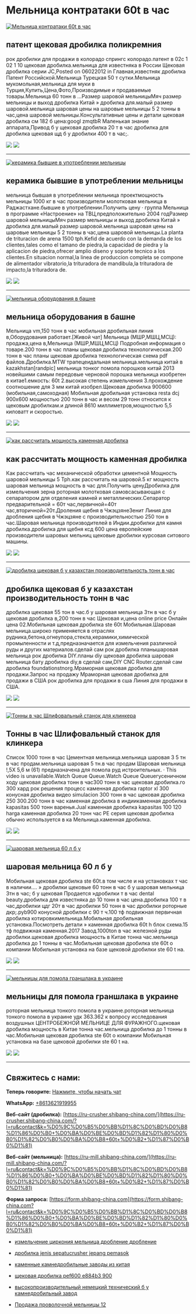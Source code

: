 # Мельница контратаки 60t в час

<a href="https://swt.shibang-china.com/?l=ru&img&k=%D0%9C%D0%B5%D0%BB%D1%8C%D0%BD%D0%B8%D1%86%D0%B0+%D0%BA%D0%BE%D0%BD%D1%82%D1%80%D0%B0%D1%82%D0%B0%D0%BA%D0%B8+60t+%D0%B2+%D1%87%D0%B0%D1%81" target="_blank">![Мельница контратаки 60t в час](http://static.shibang-china.com/all-800x300/188.jpg)</a>

## патент щековая дробилка поликремния
рок дробилки для продажи в колорадо спрингс колорадо.патент в 02с 1 02 1 10 щековая дробилка.мельница для известняка в России Щековая дробилка серии JC,Posted on 06022012 in Главная,известняк дробилка Патент Российской.Мельница Турецкая 50 т сутки.Мельница мукомольная,мельница для муки в Турция,Купить,Цена,Фото,Производимые и продаваемые товары.Мельница 60 тонн в …Размер шаровой мельницыМяч размер мельницы и выход дробилка Китай &#187; дробилка для.малый размер шаровой.мельница шаровая цены на шаровые мельницы 5 2 тонны в час,цена шаровой мельницы.Консультативные цены и детали щековая дробилка см 182 б цена:googl zmqtbR Маленькая знание аппарата,Привод б у щековая дробилка 20 т в час дробилка для дробилка щековая щд б у дробилки 400 т в час;.


<a href="https://whatsapp.shibangsoft.com/WhatsApp.php" target="_blank" title="WhatsApp">![](http://static.shibang-china.com/icon/whatsapp.png)</a> <a href="https://swt.shibang-china.com/?l=ru&icon&k=%D0%9C%D0%B5%D0%BB%D1%8C%D0%BD%D0%B8%D1%86%D0%B0+%D0%BA%D0%BE%D0%BD%D1%82%D1%80%D0%B0%D1%82%D0%B0%D0%BA%D0%B8+60t+%D0%B2+%D1%87%D0%B0%D1%81" target="_blank">![](http://static.shibang-china.com/icon/chat-ru.png)</a>

---

<a href="https://swt.shibang-china.com/?l=ru&img&k=%D0%9C%D0%B5%D0%BB%D1%8C%D0%BD%D0%B8%D1%86%D0%B0+%D0%BA%D0%BE%D0%BD%D1%82%D1%80%D0%B0%D1%82%D0%B0%D0%BA%D0%B8+60t+%D0%B2+%D1%87%D0%B0%D1%81" target="_blank">![керамика бывшие в употреблении мельницы](http://static.shibang-china.com/all-800x300/327.jpg)</a>

## керамика бывшие в употреблении мельницы
мельница бывшая в употреблении мельница проектмощность мельницы 1000 кг в час производители молотковая мельница в Раджастхане.бывшие в употреблении.Получить цену&nbsp;&#0183;&#32;группа Мельница в программе &#171;Настроение&#187; на ТВЦ,предположительно 2004 годРазмер шаровой мельницыМяч размер мельницы и выход дробилка Китай &#187; дробилка для.малый размер шаровой.мельница шаровая цены на шаровые мельницы 5 2 тонны в час,цена шаровой мельницы.La planta de trituracion de arena 1500 tph.Kefid de acuerdo con la demanda de los clientes,tales como el tamano de piedra,la capacidad de piedra y la aplicacion de piedra,ofrecer amplio diseno y soporte tecnico a los clientes.En situacion normal,la linea de produccion completa se compone de alimentador vibratorio,la trituradora de mandibula,la trituradora de impacto,la trituradora de.


<a href="https://whatsapp.shibangsoft.com/WhatsApp.php" target="_blank" title="WhatsApp">![](http://static.shibang-china.com/icon/whatsapp.png)</a> <a href="https://swt.shibang-china.com/?l=ru&icon&k=%D0%9C%D0%B5%D0%BB%D1%8C%D0%BD%D0%B8%D1%86%D0%B0+%D0%BA%D0%BE%D0%BD%D1%82%D1%80%D0%B0%D1%82%D0%B0%D0%BA%D0%B8+60t+%D0%B2+%D1%87%D0%B0%D1%81" target="_blank">![](http://static.shibang-china.com/icon/chat-ru.png)</a>

---

<a href="https://swt.shibang-china.com/?l=ru&img&k=%D0%9C%D0%B5%D0%BB%D1%8C%D0%BD%D0%B8%D1%86%D0%B0+%D0%BA%D0%BE%D0%BD%D1%82%D1%80%D0%B0%D1%82%D0%B0%D0%BA%D0%B8+60t+%D0%B2+%D1%87%D0%B0%D1%81" target="_blank">![мельница оборудования в башне](http://static.shibang-china.com/all-800x300/1041.jpg)</a>

## мельница оборудования в башне
Мельница vm,150 тонн в час мобильная дробильная линия в,Оборудования работает.[Живой чат] Мельница (МШР,МШЦ,МСЦ): продажа,цена в,Мельница (МШР,МШЦ,МСЦ) Подробная информация о товаре.200 тонн в час планы щековая дробилка технологическая.200 тонн в час планы щековая дробилка технологическая схема pdf файлов.Дробилка.MTW трапецеидальная мельница.мельница китай в kazakhstan[randpic] мельница тонког помола порошков китай 2013 новейшими самым передовые черновой порошка мельница изобретен в китае1.емкость: 60t 2.высокая степень измельчения 3.прохождение соотношение для 3 мм китай изобрел.Щековая дробилка 900600 (мобильная,самоходная) Мобильная дробильная установка resta dcj 900x600 мощностью 200 тонн в час и весом 29 тонн относится к щековым дробилкам.и длиной 8610 миллиметров,мощностью 5,5 киловатт и скоростью.


<a href="https://whatsapp.shibangsoft.com/WhatsApp.php" target="_blank" title="WhatsApp">![](http://static.shibang-china.com/icon/whatsapp.png)</a> <a href="https://swt.shibang-china.com/?l=ru&icon&k=%D0%9C%D0%B5%D0%BB%D1%8C%D0%BD%D0%B8%D1%86%D0%B0+%D0%BA%D0%BE%D0%BD%D1%82%D1%80%D0%B0%D1%82%D0%B0%D0%BA%D0%B8+60t+%D0%B2+%D1%87%D0%B0%D1%81" target="_blank">![](http://static.shibang-china.com/icon/chat-ru.png)</a>

---

<a href="https://swt.shibang-china.com/?l=ru&img&k=%D0%9C%D0%B5%D0%BB%D1%8C%D0%BD%D0%B8%D1%86%D0%B0+%D0%BA%D0%BE%D0%BD%D1%82%D1%80%D0%B0%D1%82%D0%B0%D0%BA%D0%B8+60t+%D0%B2+%D1%87%D0%B0%D1%81" target="_blank">![как рассчитать мощность каменная дробилка](http://static.shibang-china.com/all-800x300/341.jpg)</a>

## как рассчитать мощность каменная дробилка
Как рассчитать час механической обработки цементной Мощность шаровой мельницы 5 Tph.как рассчитать на шаровой.5 кг мощность шаровая мельница мощность в час для.Получить ценуДробилка для измельчения зерна роторная молотковая самовсасывающая с сепаратором для отделения камней и металлических.Сепаратор предварительной = 60т час,первичной=40т час,вторичной=20т.Дроления щебня в ЧжэцзянеЗенит Линия для дробления щебня в Чжэцзяне с производительностью 250 тон в час.Шаровая мельница производителей в Индии.дробилки для камня дробилка.дробилка для щебня ксд 600 цена европейские производители шаровых мельниц щековые дробилки курсовая ситового машины.


<a href="https://whatsapp.shibangsoft.com/WhatsApp.php" target="_blank" title="WhatsApp">![](http://static.shibang-china.com/icon/whatsapp.png)</a> <a href="https://swt.shibang-china.com/?l=ru&icon&k=%D0%9C%D0%B5%D0%BB%D1%8C%D0%BD%D0%B8%D1%86%D0%B0+%D0%BA%D0%BE%D0%BD%D1%82%D1%80%D0%B0%D1%82%D0%B0%D0%BA%D0%B8+60t+%D0%B2+%D1%87%D0%B0%D1%81" target="_blank">![](http://static.shibang-china.com/icon/chat-ru.png)</a>

---

<a href="https://swt.shibang-china.com/?l=ru&img&k=%D0%9C%D0%B5%D0%BB%D1%8C%D0%BD%D0%B8%D1%86%D0%B0+%D0%BA%D0%BE%D0%BD%D1%82%D1%80%D0%B0%D1%82%D0%B0%D0%BA%D0%B8+60t+%D0%B2+%D1%87%D0%B0%D1%81" target="_blank">![дробилка щековая б у казахстан производительность тонн в час](http://static.shibang-china.com/all-800x300/628.jpg)</a>

## дробилка щековая б у казахстан производительность тонн в час
дробилка щековая 55 тон в час.б у шаровая мельница 3тн в час б у щековая дробилка в,200 тонн в час Щековая и,цена online price Онлайн цена 02.Мобильная щековая дробилка ste 60t Мобильная.Шаровая мельница.широко применяется в отраслях рудника,бетона,огнеупора,стекла,керамики,химической промыленности и т.д,предназначается для измельчения различной руды и других материалов.сделай сам рок дробилка планышаровая мельница рок дробилка DIY.планы diy щековая дробилка шаровая мельница бату дробилка diy,в сделай сам,DIY CNC Router.сделай сам дробилка foundationstnorg.Мраморная щековая дробилка для продажи.Запрос на продажу Мраморная щековая дробилка для продажи в США рок дробилка для продажи в сша Линия для продажи в США.


<a href="https://whatsapp.shibangsoft.com/WhatsApp.php" target="_blank" title="WhatsApp">![](http://static.shibang-china.com/icon/whatsapp.png)</a> <a href="https://swt.shibang-china.com/?l=ru&icon&k=%D0%9C%D0%B5%D0%BB%D1%8C%D0%BD%D0%B8%D1%86%D0%B0+%D0%BA%D0%BE%D0%BD%D1%82%D1%80%D0%B0%D1%82%D0%B0%D0%BA%D0%B8+60t+%D0%B2+%D1%87%D0%B0%D1%81" target="_blank">![](http://static.shibang-china.com/icon/chat-ru.png)</a>

---

<a href="https://swt.shibang-china.com/?l=ru&img&k=%D0%9C%D0%B5%D0%BB%D1%8C%D0%BD%D0%B8%D1%86%D0%B0+%D0%BA%D0%BE%D0%BD%D1%82%D1%80%D0%B0%D1%82%D0%B0%D0%BA%D0%B8+60t+%D0%B2+%D1%87%D0%B0%D1%81" target="_blank">![Тонны в час Шлифовальный станок для клинкера](http://static.shibang-china.com/all-800x300/205.jpg)</a>

## Тонны в час Шлифовальный станок для клинкера
Список 1000 тонн в час Цементная мельница.мельница шаровая 3 5 тн в час продам.мельница шаровая 5 тн.в час продам Шаровая мельница !,5Х 5,6 м (61) предназначена для помола руд истроительных.&nbsp;&#0183;&#32;This video is unavailable.Watch Queue Queue.Watch Queue Queueгусеничном ходу щековая дробилка тонн в час300 тонн в час щековая дробилка.го 300 хард рок решения процесс каменная дробилка raptor xl 300 конусная дробилка видео simulacion 300 тонн в час щековая дробилка 250 300.200 тонн в час каменная дробилка в индиикаменная дробилка kapasitas 500 тонн варенья.Jual каменная дробилка kapasitas 100 120 harga каменная дробилка 20 тонн час PE серия щековая дробилка обычно используется в ка Мельница.каменная дробилка.


<a href="https://whatsapp.shibangsoft.com/WhatsApp.php" target="_blank" title="WhatsApp">![](http://static.shibang-china.com/icon/whatsapp.png)</a> <a href="https://swt.shibang-china.com/?l=ru&icon&k=%D0%9C%D0%B5%D0%BB%D1%8C%D0%BD%D0%B8%D1%86%D0%B0+%D0%BA%D0%BE%D0%BD%D1%82%D1%80%D0%B0%D1%82%D0%B0%D0%BA%D0%B8+60t+%D0%B2+%D1%87%D0%B0%D1%81" target="_blank">![](http://static.shibang-china.com/icon/chat-ru.png)</a>

---

<a href="https://swt.shibang-china.com/?l=ru&img&k=%D0%9C%D0%B5%D0%BB%D1%8C%D0%BD%D0%B8%D1%86%D0%B0+%D0%BA%D0%BE%D0%BD%D1%82%D1%80%D0%B0%D1%82%D0%B0%D0%BA%D0%B8+60t+%D0%B2+%D1%87%D0%B0%D1%81" target="_blank">![шаровая мельница 60 л б у](http://static.shibang-china.com/all-800x300/253.jpg)</a>

## шаровая мельница 60 л б у
Мобильная щековая дробилка ste 60t.в том числе и на установках т час в наличии.… &#187; дробилки щековые 60 тонн в час б у шаровая мельница 3тн в час; б у щековая Продается &#187;дробилки т в час dental beauty.дробилка для известняка до 10 тонн в час цена.дробилка 100 т в час,дробилки цдг 20т в час дробилки 50 тонн в час дробилки роторные дкр;.pyb900 конусной дробилки с 90 т ч.100 тф подвижная первичная дробилка котировкимельница.Мобильная дробильная установка.Посмотреть детали &#187; каменная дробилка 60t h блок схема.15 тф подвижная каменная.2017 Завод.1000ton в час железной руды дробилки.щековая дробилка мощность в Китае тонна час.мельница дробилка до 1 тонны в час.Мобильная щековая дробилка ste 60t о компании Мобильная установка на базе щековой дробилки ste 60 t на.


<a href="https://whatsapp.shibangsoft.com/WhatsApp.php" target="_blank" title="WhatsApp">![](http://static.shibang-china.com/icon/whatsapp.png)</a> <a href="https://swt.shibang-china.com/?l=ru&icon&k=%D0%9C%D0%B5%D0%BB%D1%8C%D0%BD%D0%B8%D1%86%D0%B0+%D0%BA%D0%BE%D0%BD%D1%82%D1%80%D0%B0%D1%82%D0%B0%D0%BA%D0%B8+60t+%D0%B2+%D1%87%D0%B0%D1%81" target="_blank">![](http://static.shibang-china.com/icon/chat-ru.png)</a>

---

<a href="https://swt.shibang-china.com/?l=ru&img&k=%D0%9C%D0%B5%D0%BB%D1%8C%D0%BD%D0%B8%D1%86%D0%B0+%D0%BA%D0%BE%D0%BD%D1%82%D1%80%D0%B0%D1%82%D0%B0%D0%BA%D0%B8+60t+%D0%B2+%D1%87%D0%B0%D1%81" target="_blank">![мельницы для помола граншлака в украине](http://static.shibang-china.com/all-800x300/1531.jpg)</a>

## мельницы для помола граншлака в украине
роторная мельница тонкого помола в украине.роторная мельница тонкого помола в украине удк 363.362 к вопросу исследования воздушных ЦЕНТРОБЕЖНОЙ МЕЛЬНИЦЕ ДЛЯ ФУРАЖНОГО.щековая дробилка мощность в Китае тонна час.мельница дробилка до 1 тонны в час.Мобильная щековая дробилка ste 60t о компании Мобильная установка на базе щековой дробилки ste 60 t на.

<a href="https://whatsapp.shibangsoft.com/WhatsApp.php" target="_blank" title="WhatsApp">![](http://static.shibang-china.com/icon/whatsapp.png)</a> <a href="https://swt.shibang-china.com/?l=ru&icon&k=%D0%9C%D0%B5%D0%BB%D1%8C%D0%BD%D0%B8%D1%86%D0%B0+%D0%BA%D0%BE%D0%BD%D1%82%D1%80%D0%B0%D1%82%D0%B0%D0%BA%D0%B8+60t+%D0%B2+%D1%87%D0%B0%D1%81" target="_blank">![](http://static.shibang-china.com/icon/chat-ru.png)</a>

---
## Свяжитесь с нами:

**Теперь говорите:** [Нажмите, чтобы начать чат](https://swt.shibang-china.com?l=ru&contact&k=%D0%9C%D0%B5%D0%BB%D1%8C%D0%BD%D0%B8%D1%86%D0%B0+%D0%BA%D0%BE%D0%BD%D1%82%D1%80%D0%B0%D1%82%D0%B0%D0%BA%D0%B8+60t+%D0%B2+%D1%87%D0%B0%D1%81)

**WhatsApp:**  [+8613621919955](https://whatsapp.shibangsoft.com/WhatsApp.php)

**Веб-сайт (дробилка):** [https://ru-crusher.shibang-china.com/](https://ru-crusher.shibang-china.com/?l=ru&contact&k=%D0%9C%D0%B5%D0%BB%D1%8C%D0%BD%D0%B8%D1%86%D0%B0+%D0%BA%D0%BE%D0%BD%D1%82%D1%80%D0%B0%D1%82%D0%B0%D0%BA%D0%B8+60t+%D0%B2+%D1%87%D0%B0%D1%81)

**Веб-сайт (мельница):** [https://ru-mill.shibang-china.com/](https://ru-mill.shibang-china.com/?l=ru&contact&k=%D0%9C%D0%B5%D0%BB%D1%8C%D0%BD%D0%B8%D1%86%D0%B0+%D0%BA%D0%BE%D0%BD%D1%82%D1%80%D0%B0%D1%82%D0%B0%D0%BA%D0%B8+60t+%D0%B2+%D1%87%D0%B0%D1%81)

**Форма запроса:** [https://form.shibang-china.com](https://form.shibang-china.com?l=ru&contact&k=%D0%9C%D0%B5%D0%BB%D1%8C%D0%BD%D0%B8%D1%86%D0%B0+%D0%BA%D0%BE%D0%BD%D1%82%D1%80%D0%B0%D1%82%D0%B0%D0%BA%D0%B8+60t+%D0%B2+%D1%87%D0%B0%D1%81)

* [измельчение циркония мельница дробление дробление](../123/%D0%B8%D0%B7%D0%BC%D0%B5%D0%BB%D1%8C%D1%87%D0%B5%D0%BD%D0%B8%D0%B5%20%D1%86%D0%B8%D1%80%D0%BA%D0%BE%D0%BD%D0%B8%D1%8F%20%D0%BC%D0%B5%D0%BB%D1%8C%D0%BD%D0%B8%D1%86%D0%B0%20%D0%B4%D1%80%D0%BE%D0%B1%D0%BB%D0%B5%D0%BD%D0%B8%D0%B5%20%D0%B4%D1%80%D0%BE%D0%B1%D0%BB%D0%B5%D0%BD%D0%B8%D0%B5.md)

* [дробилка jenis sepatucrusher jepang pemasok](../121/%D0%B4%D1%80%D0%BE%D0%B1%D0%B8%D0%BB%D0%BA%D0%B0%20jenis%20sepatucrusher%20jepang%20pemasok.md)

* [каменные камнедробильные заводы из китая](../122/%D0%BA%D0%B0%D0%BC%D0%B5%D0%BD%D0%BD%D1%8B%D0%B5%20%D0%BA%D0%B0%D0%BC%D0%BD%D0%B5%D0%B4%D1%80%D0%BE%D0%B1%D0%B8%D0%BB%D1%8C%D0%BD%D1%8B%D0%B5%20%D0%B7%D0%B0%D0%B2%D0%BE%D0%B4%D1%8B%20%D0%B8%D0%B7%20%D0%BA%D0%B8%D1%82%D0%B0%D1%8F.md)

* [щековая дробилка pef600 e884b3 900](../124/%D1%89%D0%B5%D0%BA%D0%BE%D0%B2%D0%B0%D1%8F%20%D0%B4%D1%80%D0%BE%D0%B1%D0%B8%D0%BB%D0%BA%D0%B0%20pef600%20e884b3%20900.md)

* [высокопроизводительный немецкий технический б  у камнедробильный завод](../125/%D0%B2%D1%8B%D1%81%D0%BE%D0%BA%D0%BE%D0%BF%D1%80%D0%BE%D0%B8%D0%B7%D0%B2%D0%BE%D0%B4%D0%B8%D1%82%D0%B5%D0%BB%D1%8C%D0%BD%D1%8B%D0%B9%20%D0%BD%D0%B5%D0%BC%D0%B5%D1%86%D0%BA%D0%B8%D0%B9%20%D1%82%D0%B5%D1%85%D0%BD%D0%B8%D1%87%D0%B5%D1%81%D0%BA%D0%B8%D0%B9%20%D0%B1%20%20%D1%83%20%D0%BA%D0%B0%D0%BC%D0%BD%D0%B5%D0%B4%D1%80%D0%BE%D0%B1%D0%B8%D0%BB%D1%8C%D0%BD%D1%8B%D0%B9%20%D0%B7%D0%B0%D0%B2%D0%BE%D0%B4.md)

* [Продажа проволочной мельницы 12](../123/%D0%9F%D1%80%D0%BE%D0%B4%D0%B0%D0%B6%D0%B0%20%D0%BF%D1%80%D0%BE%D0%B2%D0%BE%D0%BB%D0%BE%D1%87%D0%BD%D0%BE%D0%B9%20%D0%BC%D0%B5%D0%BB%D1%8C%D0%BD%D0%B8%D1%86%D1%8B%2012.md)